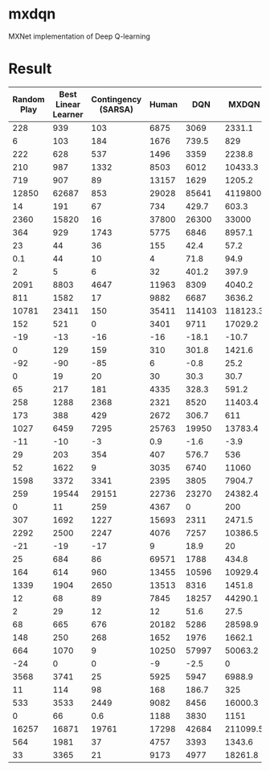 # mxdqn
MXNet implementation of Deep Q-learning

# Result
| Random Play | Best Linear Learner | Contingency (SARSA) | Human | DQN    | MXDQN    | Normalized DQN (% Human) | Normalized MXDQN (% Human) |
|-------------|---------------------|---------------------|-------|--------|----------|--------------------------|----------------------------|
| 228         | 939                 | 103                 | 6875  | 3069   | 2331.1   | 43%                      | 31.6418943314              |
| 6           | 103                 | 184                 | 1676  | 739.5  | 829      | 44%                      | 49.2875104778              |
| 222         | 628                 | 537                 | 1496  | 3359   | 2238.8   | 246%                     | 158.3228643216             |
| 210         | 987                 | 1332                | 8503  | 6012   | 10433.3  | 70%                      | 123.2762570843             |
| 719         | 907                 | 89                  | 13157 | 1629   | 1205.2   | 7%                       | 3.9082160172               |
| 12850       | 62687               | 853                 | 29028 | 85641  | 4119800  | 450%                     | 25386.0180492026           |
| 14          | 191                 | 67                  | 734   | 429.7  | 603.3    | 58%                      | 81.7967231325              |
| 2360        | 15820               | 16                  | 37800 | 26300  | 33000    | 68%                      | 86.4559819413              |
| 364         | 929                 | 1743                | 5775  | 6846   | 8957.1   | 120%                     | 158.8068969341             |
| 23          | 44                  | 36                  | 155   | 42.4   | 57.2     | 15%                      | 25.8921791951              |
| 0.1         | 44                  | 10                  | 4     | 71.8   | 94.9     | 1708%                    | 2257.1428571429            |
| 2           | 5                   | 6                   | 32    | 401.2  | 397.9    | 1327%                    | 1316.2790697675            |
| 2091        | 8803                | 4647                | 11963 | 8309   | 4040.2   | 63%                      | 19.744732577               |
| 811         | 1582                | 17                  | 9882  | 6687   | 3636.2   | 65%                      | 31.1454084445              |
| 10781       | 23411               | 150                 | 35411 | 114103 | 118123.3 | 420%                     | 435.8193260252             |
| 152         | 521                 | 0                   | 3401  | 9711   | 17029.2  | 294%                     | 519.4712056388             |
| -19         | -13                 | -16                 | -16   | -18.1  | -10.7    | 17%                      | 254.8387096774             |
| 0           | 129                 | 159                 | 310   | 301.8  | 1421.6   | 98%                      | 459.173126615              |
| -92         | -90                 | -85                 | 6     | -0.8   | 25.2     | 94%                      | 120.2674897119             |
| 0           | 19                  | 20                  | 30    | 30.3   | 30.7     | 102%                     | 103.7162162162             |
| 65          | 217                 | 181                 | 4335  | 328.3  | 591.2    | 6%                       | 12.319078177               |
| 258         | 1288                | 2368                | 2321  | 8520   | 11403.4  | 400%                     | 540.1667151304             |
| 173         | 388                 | 429                 | 2672  | 306.7  | 611      | 5%                       | 17.5270108043              |
| 1027        | 6459                | 7295                | 25763 | 19950  | 13783.4  | 77%                      | 51.5701811125              |
| -11         | -10                 | -3                  | 0.9   | -1.6   | -3.9     | 79%                      | 60.3305785124              |
| 29          | 203                 | 354                 | 407   | 576.7  | 536      | 145%                     | 134.2335186656             |
| 52          | 1622                | 9                   | 3035  | 6740   | 11060    | 224%                     | 369.024472008              |
| 1598        | 3372                | 3341                | 2395  | 3805   | 7904.7   | 277%                     | 791.3048933501             |
| 259         | 19544               | 29151               | 22736 | 23270  | 24382.4  | 102%                     | 107.3246579913             |
| 0           | 11                  | 259                 | 4367  | 0      | 200      | 0.0%                     | 4.5798030685               |
| 307         | 1692                | 1227                | 15693 | 2311   | 2471.5   | 13%                      | 14.0663083253              |
| 2292        | 2500                | 2247                | 4076  | 7257   | 10386.5  | 278%                     | 453.7275784753             |
| -21         | -19                 | -17                 | 9     | 18.9   | 20       | 132%                     | 135.6666666667             |
| 25          | 684                 | 86                  | 69571 | 1788   | 434.8    | 3%                       | 0.5893932226               |
| 164         | 614                 | 960                 | 13455 | 10596  | 10929.4  | 79%                      | 80.997810565               |
| 1339        | 1904                | 2650                | 13513 | 8316   | 1451.8   | 57%                      | 0.9265648103               |
| 12          | 68                  | 89                  | 7845  | 18257  | 44290.1  | 233%                     | 565.2466968788             |
| 2           | 29                  | 12                  | 12    | 51.6   | 27.5     | 509%                     | 260.824742268              |
| 68          | 665                 | 676                 | 20182 | 5286   | 28598.9  | 26%                      | 141.8468101185             |
| 148         | 250                 | 268                 | 1652  | 1976   | 1662.1   | 122%                     | 100.6715425532             |
| 664         | 1070                | 9                   | 10250 | 57997  | 50063.2  | 598%                     | 515.3265178385             |
| -24         | 0                   | 0                   | -9    | -2.5   | 0        | 143%                     | 159.7315436242             |
| 3568        | 3741                | 25                  | 5925  | 5947   | 6988.9   | 101%                     | 145.1378871447             |
| 11          | 114                 | 98                  | 168   | 186.7  | 325      | 112%                     | 200.7682458387             |
| 533         | 3533                | 2449                | 9082  | 8456   | 16000.3  | 93%                      | 180.9290410126             |
| 0           | 66                  | 0.6                 | 1188  | 3830   | 1151     | 32%                      | 96.8855218855              |
| 16257       | 16871               | 19761               | 17298 | 42684  | 211099.5 | 2539%                    | 18716.8587896254           |
| 564         | 1981                | 37                  | 4757  | 3393   | 1343.6   | 68%                      | 18.6025992608              |
| 33          | 3365                | 21                  | 9173  | 4977   | 18261.8  | 54%                      | 199.4343854275             |
